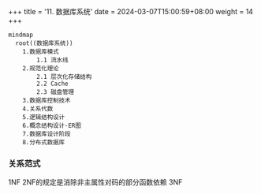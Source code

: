 +++
title = '11. 数据库系统'
date = 2024-03-07T15:00:59+08:00
weight = 14
+++

```mermaid
mindmap
  root((数据库系统))
    1.数据库模式
        1.1 流水线
    2.规范化理论
        2.1 层次化存储结构
        2.2 Cache
        2.3 磁盘管理
    3.数据库控制技术
    4.关系代数
    5.逻辑结构设计
    6.概念结构设计-ER图
    7.数据库设计阶段
    8.分布式数据库
```

### 关系范式
1NF
2NF的规定是消除非主属性对码的部分函数依赖
3NF